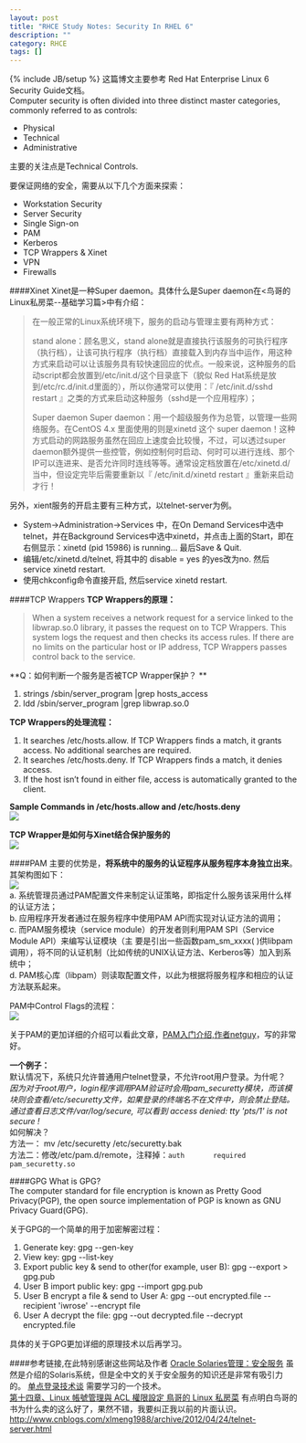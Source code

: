 ```yaml
---
layout: post
title: "RHCE Study Notes: Security In RHEL 6"
description: ""
category: RHCE
tags: []
---
```

{% include JB/setup %}
这篇博文主要参考 Red Hat Enterprise Linux 6 Security Guide文档。  
Computer security is often divided into three distinct master categories, commonly referred to as controls:

+ Physical
+ Technical
+ Administrative

主要的关注点是Technical Controls.

要保证网络的安全，需要从以下几个方面来探索： 

+ Workstation Security
+ Server Security
+ Single Sign-on
+ PAM
+ Kerberos
+ TCP Wrappers & Xinet
+ VPN
+ Firewalls

####Xinet
Xinet是一种Super daemon。具体什么是Super daemon在\<鸟哥的Linux私房菜\--基础学习篇\>中有介绍：
>在一般正常的Linux系统环境下，服务的启动与管理主要有两种方式： 
>
>stand alone：顾名思义，stand alone就是直接执行该服务的可执行程序（执行档），让该可执行程序（执行档）直接载入到内存当中运作，用这种方式来启动可以让该服务具有较快速回应的优点。一般来说，这种服务的启动script都会放置到/etc/init.d/这个目录底下（貌似 Red Hat系统是放到/etc/rc.d/init.d里面的），所以你通常可以使用：『 /etc/init.d/sshd restart 』之类的方式来启动这种服务（sshd是一个应用程序）；  
>
>Super daemon Super daemon：用一个超级服务作为总管，以管理一些网络服务。在CentOS 4.x 里面使用的则是xinetd 这个 super daemon！这种方式启动的网路服务虽然在回应上速度会比较慢，不过，可以透过super daemon额外提供一些控管，例如控制何时启动、何时可以进行连线、那个IP可以连进来、是否允许同时连线等等。通常设定档放置在/etc/xinetd.d/当中，但设定完毕后需要重新以『 /etc/init.d/xinetd restart 』重新来启动才行！ 

另外，xient服务的开启主要有三种方式，以telnet-server为例。

+ System->Administration->Services 中，在On Demand Services中选中telnet，并在Background Services中选中xinetd，并点击上面的Start，即在右侧显示：xinetd (pid  15986) is running... 最后Save & Quit.
+ 编辑/etc/xinetd.d/telnet, 将其中的 disable = yes 的yes改为no. 然后 service xinetd restart.
+ 使用chkconfig命令直接开启, 然后service xinetd restart.

####TCP Wrappers
**TCP Wrappers的原理：**  
>When a system receives a network request for a service linked to the libwrap.so.0 library, it passes the request on to TCP Wrappers. This system logs the request and then checks its access rules. If there are no limits on the particular host or IP address, TCP Wrappers passes control back to the service.

**Q：如何判断一个服务是否被TCP Wrapper保护？ **

1. strings /sbin/server\_program |grep hosts\_access 
2. ldd /sbin/server\_program |grep libwrap.so.0

**TCP Wrappers的处理流程：**  

1. It searches /etc/hosts.allow. If TCP Wrappers finds a match, it grants access. No additional searches are required.
2. It searches /etc/hosts.deny. If TCP Wrappers finds a match, it denies access.
3. If the host isn’t found in either file, access is automatically granted to the client.

**Sample Commands in /etc/hosts.allow and /etc/hosts.deny**  
![]({{site.url}}/media/112101.png)

**TCP Wrapper是如何与Xinet结合保护服务的**  
![]({{site.url}}/media/112102.png)

####PAM
主要的优势是，**将系统中的服务的认证程序从服务程序本身独立出来**。其架构图如下：  
![]({{site.url}}/media/112103.gif)  
a. 系统管理员通过PAM配置文件来制定认证策略，即指定什么服务该采用什么样的认证方法；   
b. 应用程序开发者通过在服务程序中使用PAM API而实现对认证方法的调用；  
c. 而PAM服务模块（service module）的开发者则利用PAM SPI（Service Module API）来编写认证模块（主 要是引出一些函数pam_sm_xxxx( )供libpam调用），将不同的认证机制（比如传统的UNIX认证方法、Kerberos等）加入到系统中；  
d. PAM核心库（libpam）则读取配置文件，以此为根据将服务程序和相应的认证方法联系起来。 

PAM中Control Flags的流程：  
![]({{site.url}}/media/112104.png)  

关于PAM的更加详细的介绍可以看此文章，[PAM入门介绍,作者netguy](http://doc.linuxpk.com/5209.html)，写的非常好。

**一个例子：**  
默认情况下，系统只允许普通用户telnet登录，不允许root用户登录。为什呢？  
*因为对于root用户，login程序调用PAM验证时会用pam\_securetty模块，而该模块则会查看/etc/securetty文件，如果登录的终端名不在文件中，则会禁止登陆。通过查看日志文件/var/log/secure, 可以看到 access denied: tty 'pts/1' is not secure !*  
如何解决？  
方法一： mv /etc/securetty /etc/securetty.bak   
方法二：修改/etc/pam.d/remote，注释掉：`auth       required     pam_securetty.so`  

####GPG
What is GPG?  
The computer standard for file encryption is known as Pretty Good Privacy(PGP), the open source implementation of PGP is known as GNU Privacy Guard(GPG).  

关于GPG的一个简单的用于加密解密过程： 

1. Generate key: gpg --gen-key 
2. View key: gpg --list-key
3. Export public key & send to other(for example, user B): gpg --export > gpg.pub
4. User B import public key: gpg --import gpg.pub
5. User B encrypt a file & send to User A: gpg --out encrypted.file --recipient 'iwrose' --encrypt file
6. User A decrypt the file: gpg --out decrypted.file --decrypt encrypted.file

具体的关于GPG更加详细的原理技术以后再学习。

####参考链接,在此特别感谢这些网站及作者
[Oracle Solaries管理：安全服务](http://docs.oracle.com/cd/E26926_01/html/E25889/toc.html) 虽然是介绍的Solaris系统，但是全中文的关于安全服务的知识还是非常有吸引力的。 
[单点登录技术谈](http://www.ibm.com/developerworks/cn/security/se-sso/index.html) 需要学习的一个技术。  
[第十四章、Linux 帳號管理與 ACL 權限設定 鳥哥的 Linux 私房菜](http://linux.vbird.org/linux_basic/0410accountmanager.php) 有点明白鸟哥的书为什么卖的这么好了，果然不错，我要纠正我以前的片面认识。  
<http://www.cnblogs.com/xlmeng1988/archive/2012/04/24/telnet-server.html>  
